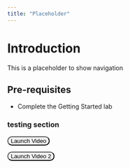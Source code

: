 ```yaml
---
title: "Placeholder"
---
```

<style>
    button{
        border-radius: 30px
    }
    button:hover{
        background: #2196F3;
        color:white;
    }
</style>

# Introduction
This is a placeholder to show navigation 

## Pre-requisites
- Complete the Getting Started lab 






### testing section

<button onclick="vidPop('b2cb6220-bebe-4a47-a110-26ca150b2173')">Launch Video</button>

<button onclick="vidPop('483abf7f-d623-49fe-a1f6-ea2fcb082763')">Launch Video 2</button>